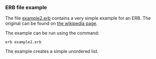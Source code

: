 ### ERB file example
The file [example2.erb](./example2.erb) contains a very simple example for an ERB. The original can be found on [the wikipedia page](http://de.wikipedia.org/wiki/ERuby).

The example can be run using the command:

	erb example2.erb

The example creates a simple unordered list.